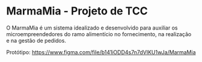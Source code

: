 # MarmaMia - Projeto de TCC
O MarmaMia é um sistema idealizado e desenvolvido para auxiliar os microempreendedores do ramo alimentício no fornecimento, na realização e na gestão de pedidos.

Protótipo:
https://www.figma.com/file/b141iODD4s7n7dVIKU1wJa/MarmaMia
